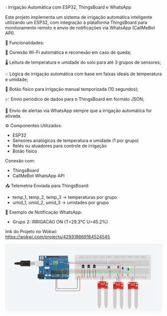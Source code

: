 💧 Irrigação Automática com ESP32, ThingsBoard e WhatsApp

Este projeto implementa um sistema de irrigação automática inteligente utilizando um ESP32, com integração à plataforma ThingsBoard para monitoramento remoto e envio de notificações via WhatsApp (CallMeBot API).

🔧 Funcionalidades:

📶 Conexão Wi-Fi automática e reconexão em caso de queda;

🌡️ Leitura de temperatura e umidade do solo para até 3 grupos de sensores;

💡 Lógica de irrigação automática com base em faixas ideais de temperatura e umidade;

🔘 Botão físico para irrigação manual temporizada (10 segundos);

📈 Envio periódico de dados para o ThingsBoard em formato JSON;

📲 Envio de alertas via WhatsApp sempre que a irrigação automática for ativada.

⚙️ Componentes Utilizados:

- ESP32
- Sensores analógicos de temperatura e umidade (1 por grupo)
- Relés ou atuadores para controle de irrigação
- Botão físico

Conexão com:

- ThingsBoard
- CallMeBot WhatsApp API

📤 Telemetria Enviada para ThingsBoard:

- temp_1, temp_2, temp_3 → temperaturas por grupo
- umid_1, umid_2, umid_3 → umidades por grupo

🚨 Exemplo de Notificação WhatsApp:

- Grupo 2: IRRIGACAO ON (T=29.3°C U=45.2%)

link do Projeto no Wokwi: https://wokwi.com/projects/429318669164524545

![plot](./Imagem/Esquema_Tinkercad.png)

